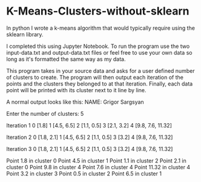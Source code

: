 # K-Means-Clusters-without-sklearn
In python I wrote a k-means algorithm that would typically require using the sklearn library.

I completed this using Jupyter Notebook. To run the program use the two input-data.txt and output-data.txt files or 
feel free to use your own data so long as it's formatted the same way as my data.

This program takes in your source data and asks for a user defined number of clusters to create. The program will then
output each iteration of the points and the clusters they belonged to at that iteration. Finally, 
each data point will be printed with its cluster next to it line by line.

A normal output looks like this:
NAME: Grigor Sargsyan

Enter the number of clusters: 5

Iteration 1
0 [1.8]
1 [4.5, 6.5]
2 [1.1, 0.5]
3 [2.1, 3.2]
4 [9.8, 7.6, 11.32]

Iteration 2
0 [1.8, 2.1]
1 [4.5, 6.5]
2 [1.1, 0.5]
3 [3.2]
4 [9.8, 7.6, 11.32]

Iteration 3
0 [1.8, 2.1]
1 [4.5, 6.5]
2 [1.1, 0.5]
3 [3.2]
4 [9.8, 7.6, 11.32]

Point 1.8 in cluster 0
Point 4.5 in cluster 1
Point 1.1 in cluster 2
Point 2.1 in cluster 0
Point 9.8 in cluster 4
Point 7.6 in cluster 4
Point 11.32 in cluster 4
Point 3.2 in cluster 3
Point 0.5 in cluster 2
Point 6.5 in cluster 1
